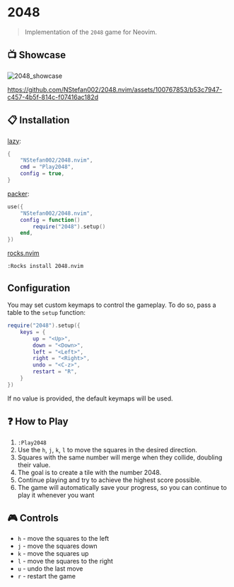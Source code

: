 # 2048

> Implementation of the `2048` game for Neovim.

## 📺 Showcase

![2048_showcase](https://github.com/NStefan002/2048.nvim/assets/100767853/03f72082-71e2-400a-b25b-659cbc29b14c)

https://github.com/NStefan002/2048.nvim/assets/100767853/b53c7947-c457-4b5f-814c-f07416ac182d

## 📋 Installation

[lazy](https://github.com/folke/lazy.nvim):

```lua
{
    "NStefan002/2048.nvim",
    cmd = "Play2048",
    config = true,
}
```

[packer](https://github.com/wbthomason/packer.nvim):

```lua
use({
    "NStefan002/2048.nvim",
    config = function()
        require("2048").setup()
    end,
})
```

[rocks.nvim](https://github.com/nvim-neorocks/rocks.nvim)

`:Rocks install 2048.nvim`

## Configuration

You may set custom keymaps to control the gameplay. To do so, pass a table to the `setup` function:
```lua
require("2048").setup({
    keys = {
        up = "<Up>",
        down = "<Down>",
        left = "<Left>",
        right = "<Right>",
        undo = "<C-z>",
        restart = "R",
    }
})
```

If no value is provided, the default keymaps will be used.

## ❓ How to Play

1. `:Play2048`
2. Use the `h`, `j`, `k`, `l` to move the squares in the desired direction.
3. Squares with the same number will merge when they collide, doubling their value.
4. The goal is to create a tile with the number 2048.
5. Continue playing and try to achieve the highest score possible.
6. The game will automatically save your progress, so you can continue to play it whenever you want

## 🎮 Controls

-   `h` - move the squares to the left
-   `j` - move the squares down
-   `k` - move the squares up
-   `l` - move the squares to the right
-   `u` - undo the last move
-   `r` - restart the game
